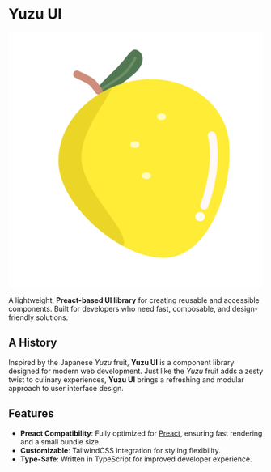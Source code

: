 # Yuzu UI
![Yuzu Logo](./static/yuzu.png)

A lightweight, **Preact-based UI library** for creating reusable and accessible components. Built for developers who need fast, composable, and design-friendly solutions.

## A History

Inspired by the Japanese *Yuzu* fruit, **Yuzu UI** is a component library designed for modern web development. 
Just like the *Yuzu* fruit adds a zesty twist to culinary experiences, **Yuzu UI** brings a refreshing and modular approach to user interface design.

## Features
- **Preact Compatibility**: Fully optimized for [Preact](https://preactjs.com/), ensuring fast rendering and a small bundle size.
- **Customizable**: TailwindCSS integration for styling flexibility.
- **Type-Safe**: Written in TypeScript for improved developer experience.

